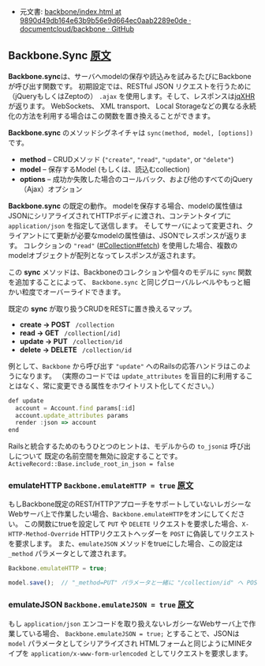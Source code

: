 +  元文書: [backbone/index.html at 9890d49db164e63b9b56e9d664ec0aab2289e0de · documentcloud/backbone · GitHub](https://github.com/documentcloud/backbone/blob/9890d49db164e63b9b56e9d664ec0aab2289e0de/index.html "backbone/index.html at 9890d49db164e63b9b56e9d664ec0aab2289e0de · documentcloud/backbone · GitHub")

## Backbone.Sync [原文](http://backbonejs.org/#Sync)

**Backbone.sync**は、サーバへmodelの保存や読込みを試みるたびにBackboneが呼び出す関数です。
初期設定では、RESTful JSON リクエストを行うために（jQueryもしくはZeptoの） `.ajax` を使用します。そして、レスポンスは[jqXHR](http://api.jquery.com/jQuery.ajax/#jqXHR)が返ります。
WebSockets、 XML transport、 Local Storageなどの異なる永続化の方法を利用する場合はこの関数を置き換えることができます。

**Backbone.sync** のメソッドシグネイチャは `sync(method, model, [options])` です。

- **method**  – CRUDメソッド (`"create"`, `"read"`, `"update"`, or `"delete"`)
- **model**  – 保存するModel (もしくは、読込むcollection)
- **options**  – 成功か失敗した場合のコールバック、および他のすべてのjQuery（Ajax）オプション

**Backbone.sync** の既定の動作。
modelを保存する場合、modelの属性値はJSONにシリアライズされてHTTPボディに渡され、コンテントタイプに `application/json` を指定して送信します。
そしてサーバによって変更され、クライアントにて更新が必要なmodelの属性値は、JSONでレスポンスが返ります。
コレクションの `"read"` ([#Collection#fetch](#Collection#fetch)) を使用した場合、複数のmodelオブジェクトが配列となってレスポンスが返されます。

この **sync** メソッドは、Backboneのコレクションや個々のモデルに `sync` 関数を追加することによって、
`Backbone.sync` と同じグローバルレベルやもっと細かい粒度でオーバーライドできます。

既定の **sync** が取り扱うCRUDをRESTに置き換えるマップ。

- **create &rarr; POST &nbsp;** `/collection`
- **read &rarr; GET &nbsp;** `/collection[/id]`
- **update &rarr; PUT &nbsp;** `/collection/id`
- **delete &rarr; DELETE &nbsp;** `/collection/id`

例として、`Backbone` から呼び出す `"update"` へのRailsの応答ハンドラはこのようになります。
（実際のコードでは `update_attributes` を盲目的に利用することはなく、常に変更できる属性をホワイトリスト化してください。）

```javascript
def update
  account = Account.find params[:id]
  account.update_attributes params
  render :json => account
end
```

Railsと統合するためのもうひとつのヒントは、モデルからの `to_jsonは` 呼び出しについて
既定の名前空間を無効に設定することです。 `ActiveRecord::Base.include_root_in_json = false`

### emulateHTTP `Backbone.emulateHTTP = true` [原文](http://backbonejs.org/#Sync-emulateHTTP)

もしBackbone既定のREST/HTTPアプローチをサポートしていないレガシーなWebサーバ上で作業したい場合、`Backbone.emulateHTTP`をオンにしてください。
この関数にtrueを設定して `PUT` や `DELETE` リクエストを要求した場合、`X-HTTP-Method-Override` HTTPリクエストヘッダーを `POST` に偽装してリクエストを要求します。
また、`emulateJSON` メソッドをtrueにした場合、この設定は `_method` パラメータとして渡されます。

```javascript
Backbone.emulateHTTP = true;

model.save();  // "_method=PUT" パラメータと一緒に "/collection/id" へ POSTする。

```

### emulateJSON `Backbone.emulateJSON = true` [原文](http://backbonejs.org/#Sync-emulateJSON)

もし `application/json` エンコードを取り扱えないレガシーなWebサーバ上で作業している場合、
`Backbone.emulateJSON = true;` とすることで、JSONは `model` パラメータとしてシリアライズされ
HTMLフォームと同じようにMINEタイプを `application/x-www-form-urlencoded` としてリクエストを要求します。